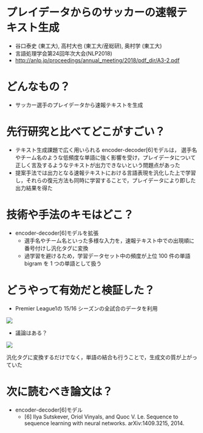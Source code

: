 # プレイデータからのサッカーの速報テキスト生成
- 谷口泰史 (東工大), 高村大也 (東工大/産総研), 奥村学 (東工大)
- 言語処理学会第24回年次大会(NLP2018)
- http://anlp.jp/proceedings/annual_meeting/2018/pdf_dir/A3-2.pdf

# どんなもの？
- サッカー選手のプレイデータから速報テキストを生成

# 先行研究と比べてどこがすごい？
- テキスト生成課題で広く用いられる encoder-decoder[6]モデルは， 選手名やチーム名のような低頻度な単語に強く影響を受け，プレイデータについて正しく言及するようなテキストが出力できないという問題点があった
- 提案手法では出力となる速報テキストにおける言語表現を汎化した上で学習し，それらの復元方法も同時に学習することで，プレイデータにより即した出力結果を得た

# 技術や手法のキモはどこ？
- encoder-decoder[6]モデルを拡張
  - 選手名やチーム名といった多様な入力を，速報テキスト中での出現順に番号付けし汎化タグに変換
  - 過学習を避けるため，学習データセット中の頻度が上位 100 件の単語 bigram を 1 つの単語として扱う

# どうやって有効だと検証した？
- Premier League1の 15/16 シーズンの全試合のデータを利用

<img src="https://cdn-ak.f.st-hatena.com/images/fotolife/u/upura/20180506/20180506192458.png">

* 議論はある？

<img src="https://cdn-ak.f.st-hatena.com/images/fotolife/u/upura/20180506/20180506192912.png">

汎化タグに変換するだけでなく，単語の結合も行うことで，生成文の質が上がっていた

# 次に読むべき論文は？
- encoder-decoder[6]モデル
  - [6] Ilya Sutskever, Oriol Vinyals, and Quoc V. Le. Sequence to sequence learning with neural networks. arXiv:1409.3215, 2014.
